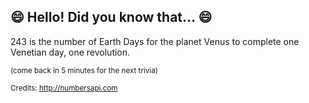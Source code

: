 ## 😄 Hello! Did you know that... 😄
243 is the number of Earth Days for the planet Venus to complete one Venetian day, one revolution.

<sup>(come back in 5 minutes for the next trivia)</sup>


<sup>Credits: http://numbersapi.com</sup>
